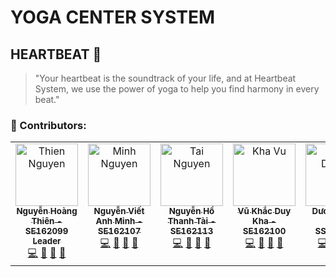# YOGA CENTER SYSTEM

## HEARTBEAT :lotus_position:

> "Your heartbeat is the soundtrack of your life, and at Heartbeat System, we use the power of yoga to help you find harmony in every beat."

### :rocket: Contributors: 

<table>
  <tbody>
    <tr>
      <td align="center" valign="top" width="20%"><a href="https://www.facebook.com/Hoangthien004"><img src="https://avatars.githubusercontent.com/u/54788371?v=4s=100" width="100px;" alt="Thien Nguyen"/><br /><sub><b>Nguyễn Hoàng Thiên</b><b> - SE162099</b><br /><b>Leader</b></sub></a><br /><a href="https://github.com/team-swp/yoga-app/commits?author=webbythien" title="Code">💻</a> <a href="#ideas-ggdaltoso" title="Ideas, Planning, & Feedback">🤔</a> <a href="https://github.com/team-swp/yoga-app/commits?author=webbythien" title="Documentation">📖</a> <a href="https://github.com/team-swp/yoga-app/commits?author=webbythien" title="Reviewed Pull Requests">👀</a></td>
      <td align="center" valign="top" width="20%"><a href="https://www.facebook.com/ngvietanh.minh178/"><img src="https://avatars.githubusercontent.com/u/115227781?v=4s=100" width="100px;" alt="Minh Nguyen"/><br /><sub><b>Nguyễn Viết Anh Minh</b><b> - SE162107</b></sub></a><br /><a href="https://github.com/team-swp/yoga-app/commits?author=minhng-178" title="Code">💻</a> <a href="#ideas-ggdaltoso" title="Ideas, Planning, & Feedback">🤔</a> <a href="https://github.com/team-swp/yoga-app/commits?author=minhng-178" title="Documentation">📖</a> <a href="https://github.com/team-swp/yoga-app/commits?author=minhng-178" title="Reviewed Pull Requests">👀</a></td>
      <td align="center" valign="top" width="20%"><a href="https://www.facebook.com/trasuaolongbabilike"><img src="https://avatars.githubusercontent.com/u/88549051?v=4s=100" width="100px;" alt="Tai Nguyen"/><br /><sub><b>Nguyễn Hồ Thanh Tài</b><b> - SE162113</b></sub></a><br /><a href="https://github.com/team-swp/yoga-app/commits?author=taike591" title="Code">💻</a> <a href="#ideas-ggdaltoso" title="Ideas, Planning, & Feedback">🤔</a> <a href="https://github.com/team-swp/yoga-app/commits?author=taike591" title="Documentation">📖</a> <a href="https://github.com/team-swp/yoga-app/commits?author=taike591" title="Reviewed Pull Requests">👀</a></td>
      <td align="center" valign="top" width="20%"><a href="https://www.facebook.com/khabeo.1309"><img src="https://avatars.githubusercontent.com/u/121989754?v=4s=100" width="100px;" alt="Kha Vu"/><br /><sub><b>Vũ Khắc Duy Kha</b><b> - SE162100</b></sub></a><br /><a href="https://github.com/team-swp/yoga-app/commits?author=DuyKha09" title="Code">💻</a> <a href="#ideas-ggdaltoso" title="Ideas, Planning, & Feedback">🤔</a> <a href="https://github.com/team-swp/yoga-app/commits?author=DuyKha09" title="Documentation">📖</a> <a href="https://github.com/team-swp/yoga-app/commits?author=DuyKha09" title="Reviewed Pull Requests">👀</a></td>
      <td align="center" valign="top" width="20%"><a href="https://www.facebook.com/minhtan15102002"><img src="https://avatars.githubusercontent.com/u/111722739?v=4s=100" width="100px;" alt="Tan Duong"/><br /><sub><b>Dương Minh Tấn</b><b> - SS160653</b></sub></a><br /><a href="https://github.com/team-swp/yoga-app/commits?author=TanDM1510" title="Code">💻</a> <a href="#ideas-ggdaltoso" title="Ideas, Planning, & Feedback">🤔</a> <a href="https://github.com/team-swp/yoga-app/commits?author=TanDM1510" title="Documentation">📖</a> <a href="https://github.com/team-swp/yoga-app/commits?author=TanDM1510" title="Reviewed Pull Requests">👀</a></td>
    </tr>
  </tbody>
</table>
